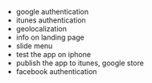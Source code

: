 + google authentication
+ itunes authentication
+ geolocalization
+ info on landing page
+ slide menu
+ test the app on iphone
+ publish the app to itunes, google store
+ facebook authentication
